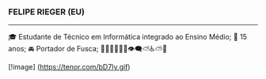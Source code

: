 ### FELIPE RIEGER (EU)
_________________________________________________________________________________________________________________________________________________
🎓 Estudante de Técnico em Informática integrado ao Ensino Médio;
🌱 15 anos;
🚘 Portador de Fusca;
🥼🗻🥉🙏🙏🙏👁‍🗨⛅♿⛅🧉

[!image] (https://tenor.com/bD7Iy.gif)
